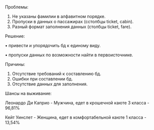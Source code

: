 Проблемы:
1.	Не указаны фамилии в алфавитном порядке.
2.	Пропуски в данных о пассажирах (cстолбцы ticket, cabin).
3.	Разный формат заполнения данных (столбцы ticket, fare).

Решение: 

•	привести и упорядочить бд к единому виду.

•	пропуски данных по возможности найти в первоисточнике.

Причины:
1.	Отсутствие требований к составлению бд.
2.	Ошибки при составлении бд.
3.	Отсутствие данных для заполнения.

Шансы на выживание: 

Леонардо Ди Каприо - Мужчина, едет в крошечной каюте 3 класса - 96,81%

Кейт Уинслет - Женщина, едет в комфортабельной каюте 1 класса - 13,54%

